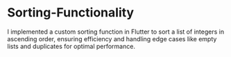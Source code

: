 # Sorting-Functionality
I implemented a custom sorting function in Flutter to sort a list of integers in ascending order, ensuring efficiency and handling edge cases like empty lists and duplicates for optimal performance.

